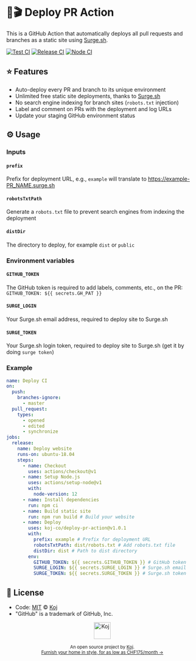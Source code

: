 # 🚀🎬 Deploy PR Action

This is a GitHub Action that automatically deploys all pull requests and branches as a static site using [Surge.sh](https://surge.sh).

[![Test CI](https://github.com/koj-co/deploy-pr-action/workflows/Test%20CI/badge.svg)](https://github.com/koj-co/deploy-pr-action/actions?query=workflow%3A%22Test+CI%22)
[![Release CI](https://github.com/koj-co/deploy-pr-action/workflows/Release%20CI/badge.svg)](https://github.com/koj-co/deploy-pr-action/actions?query=workflow%3A%22Release+CI%22)
[![Node CI](https://github.com/koj-co/deploy-pr-action/workflows/Node%20CI/badge.svg)](https://github.com/koj-co/deploy-pr-action/actions?query=workflow%3A%22Node+CI%22)

## ⭐ Features

- Auto-deploy every PR and branch to its unique environment
- Unlimited free static site deployments, thanks to [Surge.sh](https://surge.sh)
- No search engine indexing for branch sites (`robots.txt` injection)
- Label and comment on PRs with the deployment and log URLs
- Update your staging GitHub environment status

## ⚙️ Usage

### Inputs

#### `prefix`

Prefix for deployment URL, e.g., `example` will translate to https://example-PR_NAME.surge.sh

#### `robotsTxtPath`

Generate a `robots.txt` file to prevent search engines from indexing the deployment

#### `distDir`

The directory to deploy, for example `dist` or `public`

### Environment variables

#### `GITHUB_TOKEN`

The GitHub token is required to add labels, comments, etc., on the PR: `GITHUB_TOKEN: ${{ secrets.GH_PAT }}`

#### `SURGE_LOGIN`

Your Surge.sh email address, required to deploy site to Surge.sh

#### `SURGE_TOKEN`

Your Surge.sh login token, required to deploy site to Surge.sh (get it by doing `surge token`)

### Example

```yaml
name: Deploy CI
on:
  push:
    branches-ignore:
      - master
  pull_request:
    types:
      - opened
      - edited
      - synchronize
jobs:
  release:
    name: Deploy website
    runs-on: ubuntu-18.04
    steps:
      - name: Checkout
        uses: actions/checkout@v1
      - name: Setup Node.js
        uses: actions/setup-node@v1
        with:
          node-version: 12
      - name: Install dependencies
        run: npm ci
      - name: Build static site
        run: npm run build # Build your website
      - name: Deploy
        uses: koj-co/deploy-pr-action@v1.0.1
        with:
          prefix: example # Prefix for deployment URL
          robotsTxtPath: dist/robots.txt # Add robots.txt file
          distDir: dist # Path to dist directory
        env:
          GITHUB_TOKEN: ${{ secrets.GITHUB_TOKEN }} # GitHub token
          SURGE_LOGIN: ${{ secrets.SURGE_LOGIN }} # Surge.sh email
          SURGE_TOKEN: ${{ secrets.SURGE_TOKEN }} # Surge.sh token
```

## 📄 License

- Code: [MIT](./LICENSE) © [Koj](https://koj.co)
- "GitHub" is a trademark of GitHub, Inc.

<p align="center">
  <a href="https://koj.co">
    <img width="44" alt="Koj" src="https://kojcdn.com/v1593890002/website-v2/logo_mcxuwq.svg">
  </a>
</p>
<p align="center">
  <sub>An open source project by <a href="https://koj.co">Koj</a>. <br> <a href="https://koj.co">Furnish your home in style, for as low as CHF175/month →</a></sub>
</p>
